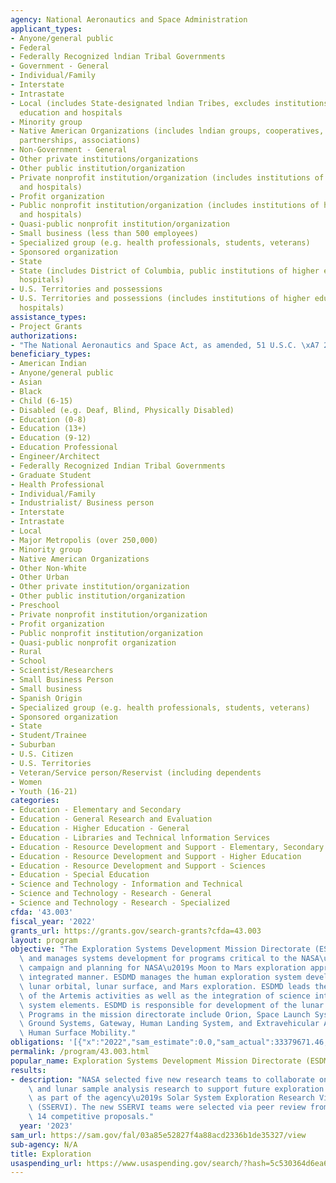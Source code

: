 ```yaml
---
agency: National Aeronautics and Space Administration
applicant_types:
- Anyone/general public
- Federal
- Federally Recognized lndian Tribal Governments
- Government - General
- Individual/Family
- Interstate
- Intrastate
- Local (includes State-designated lndian Tribes, excludes institutions of higher
  education and hospitals
- Minority group
- Native American Organizations (includes lndian groups, cooperatives, corporations,
  partnerships, associations)
- Non-Government - General
- Other private institutions/organizations
- Other public institution/organization
- Private nonprofit institution/organization (includes institutions of higher education
  and hospitals)
- Profit organization
- Public nonprofit institution/organization (includes institutions of higher education
  and hospitals)
- Quasi-public nonprofit institution/organization
- Small business (less than 500 employees)
- Specialized group (e.g. health professionals, students, veterans)
- Sponsored organization
- State
- State (includes District of Columbia, public institutions of higher education and
  hospitals)
- U.S. Territories and possessions
- U.S. Territories and possessions (includes institutions of higher education and
  hospitals)
assistance_types:
- Project Grants
authorizations:
- "The National Aeronautics and Space Act, as amended, 51 U.S.C. \xA7 20113."
beneficiary_types:
- American Indian
- Anyone/general public
- Asian
- Black
- Child (6-15)
- Disabled (e.g. Deaf, Blind, Physically Disabled)
- Education (0-8)
- Education (13+)
- Education (9-12)
- Education Professional
- Engineer/Architect
- Federally Recognized Indian Tribal Governments
- Graduate Student
- Health Professional
- Individual/Family
- Industrialist/ Business person
- Interstate
- Intrastate
- Local
- Major Metropolis (over 250,000)
- Minority group
- Native American Organizations
- Other Non-White
- Other Urban
- Other private institution/organization
- Other public institution/organization
- Preschool
- Private nonprofit institution/organization
- Profit organization
- Public nonprofit institution/organization
- Quasi-public nonprofit organization
- Rural
- School
- Scientist/Researchers
- Small Business Person
- Small business
- Spanish Origin
- Specialized group (e.g. health professionals, students, veterans)
- Sponsored organization
- State
- Student/Trainee
- Suburban
- U.S. Citizen
- U.S. Territories
- Veteran/Service person/Reservist (including dependents
- Women
- Youth (16-21)
categories:
- Education - Elementary and Secondary
- Education - General Research and Evaluation
- Education - Higher Education - General
- Education - Libraries and Technical lnformation Services
- Education - Resource Development and Support - Elementary, Secondary Education
- Education - Resource Development and Support - Higher Education
- Education - Resource Development and Support - Sciences
- Education - Special Education
- Science and Technology - Information and Technical
- Science and Technology - Research - General
- Science and Technology - Research - Specialized
cfda: '43.003'
fiscal_year: '2022'
grants_url: https://grants.gov/search-grants?cfda=43.003
layout: program
objective: "The Exploration Systems Development Mission Directorate (ESDMD) defines\
  \ and manages systems development for programs critical to the NASA\u2019s Artemis\
  \ campaign and planning for NASA\u2019s Moon to Mars exploration approach in an\
  \ integrated manner. ESDMD manages the human exploration system development for\
  \ lunar orbital, lunar surface, and Mars exploration. ESDMD leads the human aspects\
  \ of the Artemis activities as well as the integration of science into the human\
  \ system elements. ESDMD is responsible for development of the lunar and Mars architectures.\
  \ Programs in the mission directorate include Orion, Space Launch System, Exploration\
  \ Ground Systems, Gateway, Human Landing System, and Extravehicular Activity (xEVA)and\
  \ Human Surface Mobility."
obligations: '[{"x":"2022","sam_estimate":0.0,"sam_actual":33379671.46,"usa_spending_actual":61990243.33},{"x":"2023","sam_estimate":15000000.0,"sam_actual":0.0,"usa_spending_actual":61127143.2},{"x":"2024","sam_estimate":16000000.0,"sam_actual":0.0,"usa_spending_actual":0.0}]'
permalink: /program/43.003.html
popular_name: Exploration Systems Development Mission Directorate (ESDMD)
results:
- description: "NASA selected five new research teams to collaborate on lunar science\
    \ and lunar sample analysis research to support future exploration of the Moon\
    \ as part of the agency\u2019s Solar System Exploration Research Virtual Institute\
    \ (SSERVI). The new SSERVI teams were selected via peer review from a pool of\
    \ 14 competitive proposals."
  year: '2023'
sam_url: https://sam.gov/fal/03a85e52827f4a88acd2336b1de35327/view
sub-agency: N/A
title: Exploration
usaspending_url: https://www.usaspending.gov/search/?hash=5c530364d6ea6e04cc12f52c3101b8b1
---
```

